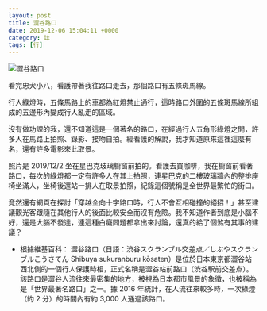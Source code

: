 ```yaml
---
layout: post
title: 澀谷路口
date: 2019-12-06 15:04:11 +0000
category: 誌
tags: [行]
---
```

![澀谷路口](/blog/assets/images/2019/shibuya.jpg "澀谷路口")<br />

<!--more-->

看完忠犬小八，看護帶著我往路口走去，那個路口有五條斑馬線。

行人綠燈時，五條馬路上的車都為紅燈禁止通行，這時路口外圍的五條斑馬線所組成的五邊形內變成行人亂走的區域。

沒有做功課的我，還不知道這是一個著名的路口，在經過行人五角形綠燈之間，許多人在馬路上拍照、錄影、接吻自拍。經看護的解說，我才知道原來這裡這麼有名，還有許多電影來此取景。

照片是 2019/12/2 坐在星巴克玻璃櫥窗前拍的。看護去買咖啡，我在櫥窗前看著路口，每次的綠燈都一定有許多人在其上拍照，連星巴克的二樓玻璃牆內的整排座椅坐滿人，坐椅後還站一排人在取景拍照，紀錄這個號稱是全世界最繁忙的街口。

竟然還有網頁在探討「穿越全向十字路口時，行人不會互相碰撞的絕招！」甚至建議觀光客跟隨在其他行人的後面比較安全而沒有危險。我不知道作者到底是小腦不好，還是大腦不發達，連這種白癡問題都拿出來討論，還真的給了個煞有其事的建議？

- 根據維基百科：
澀谷路口（日語：渋谷スクランブル交差点／しぶやスクランブルこうさてん Shibuya sukuranburu kōsaten）是位於日本東京都澀谷站西北側的一個行人保護時相，正式名稱是澀谷站前路口（渋谷駅前交差点）。該路口是澀谷人流往來最密集的地方，被視為日本都市風景的象徵，也被稱為是「世界最著名路口」之一。據 2016 年統計，在人流往來較多時，一次綠燈（約 2 分）的時間內有約 3,000 人通過該路口。
